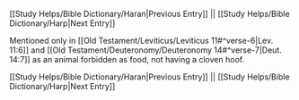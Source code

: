 [[Study Helps/Bible Dictionary/Haran|Previous Entry]]  ||  [[Study Helps/Bible Dictionary/Harp|Next Entry]]

 Mentioned only in [[Old Testament/Leviticus/Leviticus 11#^verse-6|Lev. 11:6]] and [[Old Testament/Deuteronomy/Deuteronomy 14#^verse-7|Deut. 14:7]] as an animal forbidden as food, not having a cloven hoof.

[[Study Helps/Bible Dictionary/Haran|Previous Entry]]  ||  [[Study Helps/Bible Dictionary/Harp|Next Entry]]